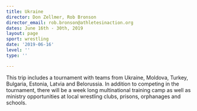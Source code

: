 ```yaml
---
title: Ukraine
director: Don Zellmer, Rob Bronson
director_email: rob.bronson@athletesinaction.org
dates: June 16th - 30th, 2019
layout: page
sport: wrestling
date: '2019-06-16'
level: ''
type: ''

---
```

This trip includes a tournament with teams from Ukraine, Moldova, Turkey, Bulgaria, Estonia, Latvia and Belorussia. In addition to competing in the tournament, there will be a week long multinational training camp as well as ministry opportunities at local wrestling clubs, prisons, orphanages and schools.